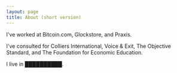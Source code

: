 ```yaml
---
layout: page
title: About (short version)
---
```


I've worked at Bitcoin.com, Glockstore, and Praxis. 

I've consulted for Colliers International, Voice & Exit, The Objective Standard, and The Foundation for Economic Education.

I live in ██████████.


